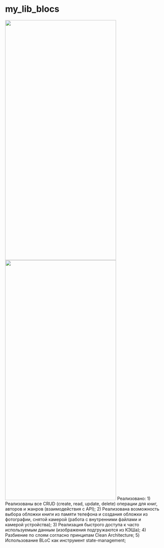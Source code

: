 # my_lib_blocs

<img src="https://github.com/SokolovAndr/my_lib_blocs/blob/master/demonstration.gif" width="360" height="780"/>
<img src="https://github.com/SokolovAndr/my_lib_blocs/blob/master/demonstration2.gif" width="360" height="780"/>
Реализовано:
1) Реализованы все CRUD (create, read, update, delete) операции для книг, авторов и жанров (взаимодействия с API);
2) Реализована возможность выбора обложки книги из памяти телефона и создания обложки из фотографии, снятой камерой (работа с внутренними файлами и камерой устройства);
3) Реализация быстрого доступа к часто используемым данным (изображения подгружаются из КЭШа);
4) Разбиение по слоям согласно принципам Clean Architecture;
5) Использование BLoC как инструмент state-management;
